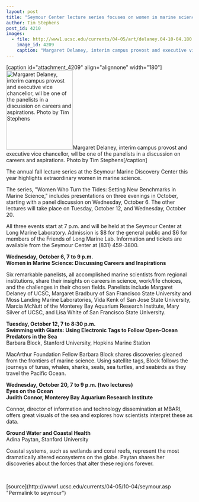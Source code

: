 ```yaml
---
layout: post
title: "Seymour Center lecture series focuses on women in marine science"
author: Tim Stephens
post_id: 4210
images:
  - file: http://www1.ucsc.edu/currents/04-05/art/delaney.04-10-04.180.jpg
    image_id: 4209
    caption: "Margaret Delaney, interim campus provost and executive vice chancellor, wll be one of the panelists in a discussion on careers and aspirations. Photo by Tim Stephens"
---
```


[caption id="attachment_4209" align="alignnone" width="180"]<a href="http://localhost/mysite/wp-content/uploads/2004/10/delaney.04-10-04.180.jpg"><img class="size-full wp-image-4209" src="http://localhost/mysite/wp-content/uploads/2004/10/delaney.04-10-04.180.jpg" alt="Margaret Delaney, interim campus provost and executive vice chancellor, wll be one of the panelists in a discussion on careers and aspirations. Photo by Tim Stephens" width="180" height="213" /></a>Margaret Delaney, interim campus provost and executive vice chancellor, wll be one of the panelists in a discussion on careers and aspirations. Photo by Tim Stephens[/caption]
<a name="content" id="content"></a>
<p>
  The annual fall lecture series at the Seymour Marine Discovery Center this year highlights extraordinary women in marine science.
</p>
<p>
  The series, "Women Who Turn the Tides: Setting New Benchmarks in Marine Science," includes presentations on three evenings in October, starting with a panel discussion on Wednesday, October 6. The other lectures will take place on Tuesday, October 12, and Wednesday, October 20.
</p>
<p>
  All three events start at 7 p.m. and will be held at the Seymour Center at Long Marine Laboratory. Admission is $8 for the general public and $6 for members of the Friends of Long Marine Lab. Information and tickets are available from the Seymour Center at (831) 459-3800.
</p>
<p>
  <b>Wednesday, October 6, 7 to 9 p.m.<br>
  Women in Marine Science: Discussing Careers and Inspirations</b>
</p>
<p>
  Six remarkable panelists, all accomplished marine scientists from regional institutions, share their insights on careers in science, work/life choices, and the challenges in their chosen fields. Panelists include Margaret Delaney of UCSC, Margaret Bradbury of San Francisco State University and Moss Landing Marine Laboratories, Vida Kenk of San Jose State University, Marcia McNutt of the Monterey Bay Aquarium Research Institute, Mary Silver of UCSC, and Lisa White of San Francisco State University.
</p>
<p>
  <b>Tuesday, October 12, 7 to 8:30 p.m.</b><br>
  <b>Swimming with Giants: Using Electronic Tags to Follow Open-Ocean Predators in the Sea</b><br>
  Barbara Block, Stanford University, Hopkins Marine Station
</p>
<p>
  MacArthur Foundation Fellow Barbara Block shares discoveries gleaned from the frontiers of marine science. Using satellite tags, Block follows the journeys of tunas, whales, sharks, seals, sea turtles, and seabirds as they travel the Pacific Ocean.
</p>
<p>
  <b>Wednesday, October 20, 7 to 9 p.m. (two lectures)</b><br>
  <b>Eyes on the Ocean<br>
  Judith Connor, Monterey Bay Aquarium Research Institute</b>
</p>
<p>
  Connor, director of information and technology dissemination at MBARI, offers great visuals of the sea and explores how scientists interpret these as data.
</p>
<p>
  <b>Ground Water and Coastal Health</b><br>
  Adina Paytan, Stanford University
</p>
<p>
  Coastal systems, such as wetlands and coral reefs, represent the most dramatically altered ecosystems on the globe. Paytan shares her discoveries about the forces that alter these regions forever.
</p><br>
<form>

</form>
<p>

</p>
[source](http://www1.ucsc.edu/currents/04-05/10-04/seymour.asp "Permalink to seymour")
